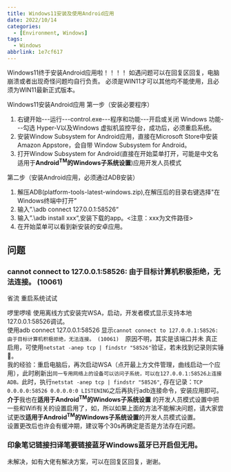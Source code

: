 ```yaml
---
title: Windows11安装及使用Android应用
date: 2022/10/14
categories:
  - [Environment, Windows]
tags:
  - Windows
abbrlink: 1e7cf617
---
```



Windows11终于安装Android应用啦！！！！
如遇问题可以在回复区回复，电脑崩溃或者出现奇怪问题均自行负责。
必须是WIN11才可以其他均不能使用，且必须为WIN11最新正式版本。

Windows11安装Android应用
第一步（安装必要程序）
1. 右键开始---运行---control.exe---程序和功能---开启或关闭 Windows 功能---勾选 Hyper-V以及Windows 虚拟机监控平台，成功后，必须重启系统。
2. 安装Window Subsystem for Android应用，直接在Microsoft Store中安装 Amazon Appstore，会自带 Window Subsystem for Android。  
3. 打开Window Subsystem for Android(直接在开始菜单打开，可能是中文名适用于**Android<sup>TM</sup>的Windows子系统设置**)应用开发人员模式


第二步（安装Android应用，必须通过ADB安装）
1. 解压ADB(platform-tools-latest-windows.zip),在解压后的目录右键选择"在Windows终端中打开”
2. 输入”.\adb connect 127.0.0.1:58526“
3. 输入”.\adb install xxx“,安装下载的app。<注意：xxx为文件路径>
4. 在开始菜单可以看到新安装的安卓应用。

## 问题
### **cannot connect to 127.0.0.1:58526: 由于目标计算机积极拒绝，无法连接。 (10061)**
省流
重启系统试试

啰里啰嗦
使用离线方式安装完WSA，启动，开发者模式显示支持本地127.0.0.1:58526调试。  
使用adb connect 127.0.0.1:58526 显示`cannot connect to 127.0.0.1:58526: 由于目标计算机积极拒绝，无法连接。 (10061)  `原因不明，其实是该端口并未 真正 启用，可使用`netstat -anep tcp | findstr "58526"`验证，若未找到记录则实锤🔨。  
我的经验：重启电脑后，再次启动WSA（点开最上方文件管理，曲线启动一个应用），此时刷新出`同一专用网络上的设备可以访问子系统，可以在127.0.0.1:58526上连接ADB。`此时，执行`netstat -anep tcp | findstr "58526"`, 存在记录：`TCP 0.0.0.0:58526 0.0.0.0:0 LISTENING`之后再执行adb连接命令，安装应用即可。  
**介于**我也在**适用于Android<sup>TM</sup>的Windows子系统设置** 的开发人员模式设置中把一些和Wifi有关的设置启用了，如，所以如果上面的方法不能解决问题，请大家尝试更改**适用于Android<sup>TM</sup>的Windows子系统设置**的开发人员模式设置。  
设置更改后也许会有缓冲期，建议等个30s再确定是否是方法存在问题。

### 印象笔记链接扫译笔要链接蓝牙Windows蓝牙已开启但无用。
未解决，如有大佬有解决方案，可以在回复区回复，谢谢。